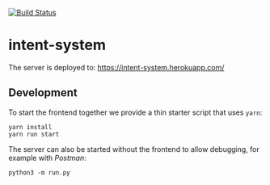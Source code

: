 [![Build Status](https://travis-ci.com/visdesignlab/intent-system.svg?branch=master)](https://travis-ci.com/visdesignlab/intent-system)

# intent-system

The server is deployed to: https://intent-system.herokuapp.com/

## Development

To start the frontend together we provide a thin starter script that uses `yarn`:

    yarn install
    yarn run start
    
The server can also be started without the frontend to allow debugging, for example with _Postman_:

    python3 -m run.py

